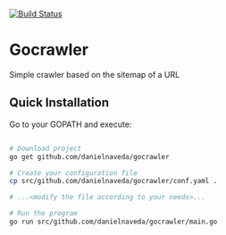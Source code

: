 [![Build Status](https://travis-ci.com/danielnaveda/gocrawler.svg?branch=add-tests)](https://travis-ci.com/danielnaveda/gocrawler)

# Gocrawler

Simple crawler based on the sitemap of a URL

## Quick Installation
Go to your GOPATH and execute:
```bash

# Download project
go get github.com/danielnaveda/gocrawler

# Create your configuration file
cp src/github.com/danielnaveda/gocrawler/conf.yaml .

# ...<modify the file according to your needs>...

# Run the program
go run src/github.com/danielnaveda/gocrawler/main.go
```
